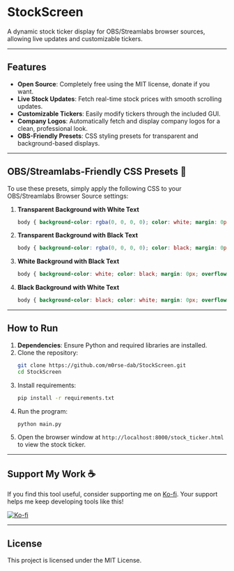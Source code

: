 # StockScreen

A dynamic stock ticker display for OBS/Streamlabs browser sources, allowing live updates and customizable tickers.

---

## Features

- **Open Source**: Completely free using the MIT license, donate if you want.
- **Live Stock Updates**: Fetch real-time stock prices with smooth scrolling updates.
- **Customizable Tickers**: Easily modify tickers through the included GUI.
- **Company Logos**: Automatically fetch and display company logos for a clean, professional look.
- **OBS-Friendly Presets**: CSS styling presets for transparent and background-based displays.

---

## OBS/Streamlabs-Friendly CSS Presets 🎨  

To use these presets, simply apply the following CSS to your OBS/Streamlabs Browser Source settings:

1. **Transparent Background with White Text**  
   ```css
   body { background-color: rgba(0, 0, 0, 0); color: white; margin: 0px; overflow: hidden; }
   ```

2. **Transparent Background with Black Text**  
   ```css
   body { background-color: rgba(0, 0, 0, 0); color: black; margin: 0px; overflow: hidden; }
   ```

3. **White Background with Black Text**  
   ```css
   body { background-color: white; color: black; margin: 0px; overflow: hidden; }
   ```

4. **Black Background with White Text**  
   ```css
   body { background-color: black; color: white; margin: 0px; overflow: hidden; }
   ```

---

## How to Run

1. **Dependencies**: Ensure Python and required libraries are installed.  
2. Clone the repository:
   ```bash
   git clone https://github.com/m0rse-dab/StockScreen.git
   cd StockScreen
   ```
3. Install requirements:
   ```bash
   pip install -r requirements.txt
   ```
4. Run the program:
   ```bash
   python main.py
   ```
5. Open the browser window at `http://localhost:8000/stock_ticker.html` to view the stock ticker.

---

## Support My Work ☕  

If you find this tool useful, consider supporting me on [Ko-fi](https://ko-fi.com/m0rse). Your support helps me keep developing tools like this!  

[![Ko-fi](https://img.shields.io/badge/Support%20Me-Ko--fi-FF5E5B?style=for-the-badge&logo=ko-fi&logoColor=white)](https://ko-fi.com/your-kofi-link)

---

## License

This project is licensed under the MIT License.
